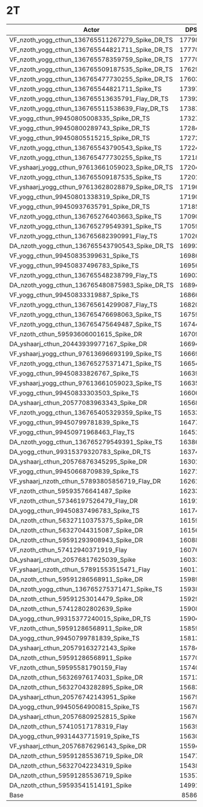 # 2T
| Actor | DPS | Increase |
|---|:---:|:---:|
|VF_nzoth_yogg_cthun_136765511267279_Spike_DR_TS|177980|107.28%|
|VF_nzoth_yogg_cthun_136765544821711_Spike_DR_TS|177706|106.96%|
|VF_nzoth_yogg_cthun_136765578359759_Spike_DR_TS|177704|106.96%|
|VF_nzoth_yogg_cthun_136765509187535_Spike_DR_TS|176293|105.32%|
|VF_nzoth_yogg_cthun_136765477730255_Spike_DR_TS|176032|105.01%|
|VF_nzoth_yogg_cthun_136765544821711_Spike_TS|173975|102.62%|
|VF_nzoth_yogg_cthun_136765513635791_Flay_DR_TS|173925|102.56%|
|VF_nzoth_yogg_cthun_136765511538639_Flay_DR_TS|173871|102.50%|
|VF_yogg_cthun_99450805008335_Spike_DR_TS|173272|101.80%|
|VF_yogg_cthun_99450800289743_Spike_DR_TS|172848|101.30%|
|VF_yogg_cthun_99450805515215_Spike_DR_TS|172729|101.17%|
|VF_nzoth_yogg_cthun_136765543790543_Spike_TS|172247|100.60%|
|VF_nzoth_yogg_cthun_136765477730255_Spike_TS|172188|100.54%|
|VF_yshaarj_yogg_cthun_97613661059023_Spike_DR_TS|172047|100.37%|
|VF_nzoth_yogg_cthun_136765509187535_Spike_TS|172016|100.34%|
|VF_yshaarj_yogg_cthun_97613628028879_Spike_DR_TS|171962|100.27%|
|VF_yogg_cthun_99450801338319_Spike_DR_TS|171904|100.20%|
|VF_yogg_cthun_99450937635791_Spike_DR_TS|171857|100.15%|
|VF_nzoth_yogg_cthun_136765276403663_Spike_TS|170909|99.05%|
|VF_nzoth_yogg_cthun_136765279549391_Spike_TS|170594|98.68%|
|VF_nzoth_yogg_cthun_136765682390991_Flay_TS|170269|98.30%|
|DA_nzoth_yogg_cthun_136765543790543_Spike_DR_TS|169938|97.92%|
|VF_yogg_cthun_99450835399631_Spike_TS|169869|97.83%|
|VF_yogg_cthun_99450837496783_Spike_TS|169566|97.48%|
|VF_nzoth_yogg_cthun_136765548238799_Flay_TS|169036|96.86%|
|DA_nzoth_yogg_cthun_136765480875983_Spike_DR_TS|168945|96.76%|
|VF_yogg_cthun_99450833319887_Spike_TS|168660|96.43%|
|VF_nzoth_yogg_cthun_136765614299087_Flay_TS|168205|95.90%|
|VF_nzoth_yogg_cthun_136765476698063_Spike_TS|167590|95.18%|
|VF_nzoth_yogg_cthun_136765475649487_Spike_TS|167445|95.01%|
|VF_nzoth_cthun_59593606001615_Spike_DR|167095|94.60%|
|DA_yshaarj_cthun_20443939977167_Spike_DR|166947|94.43%|
|VF_yshaarj_yogg_cthun_97613696693199_Spike_TS|166697|94.14%|
|VF_nzoth_yogg_cthun_136765275371471_Spike_TS|166541|93.96%|
|VF_yogg_cthun_99450833826767_Spike_TS|166394|93.79%|
|VF_yshaarj_yogg_cthun_97613661059023_Spike_TS|166354|93.74%|
|VF_yogg_cthun_99450833303503_Spike_TS|166061|93.40%|
|DA_yshaarj_cthun_20577083963343_Spike_DR|165682|92.96%|
|VF_nzoth_yogg_cthun_136765405329359_Spike_TS|165330|92.55%|
|VF_yogg_cthun_99450799781839_Spike_TS|164773|91.90%|
|VF_yogg_cthun_99450971968463_Flay_TS|164510|91.59%|
|DA_nzoth_yogg_cthun_136765279549391_Spike_TS|163862|90.84%|
|DA_yogg_cthun_99315379320783_Spike_DR_TS|163742|90.70%|
|DA_yshaarj_cthun_20576876345295_Spike_DR|163019|89.86%|
|VF_yogg_cthun_99450668709839_Spike_TS|162717|89.50%|
|VF_yshaarj_nzoth_cthun_57893805856719_Flay_DR|162613|89.38%|
|VF_nzoth_cthun_59593576641487_Spike|162332|89.06%|
|VF_nzoth_cthun_57346197526479_Flay_DR|161913|88.57%|
|DA_yogg_cthun_99450837496783_Spike_TS|161745|88.37%|
|DA_nzoth_cthun_56327110375375_Spike_DR|161599|88.20%|
|DA_nzoth_cthun_56327044315087_Spike_DR|161565|88.16%|
|DA_nzoth_cthun_59591293908943_Spike_DR|160881|87.37%|
|VF_nzoth_cthun_57412940371919_Flay|160764|87.23%|
|DA_yshaarj_cthun_20576817625039_Spike|160339|86.74%|
|VF_yshaarj_nzoth_cthun_57891553515471_Flay|160176|86.55%|
|DA_nzoth_cthun_59591286568911_Spike_DR|159893|86.22%|
|DA_nzoth_yogg_cthun_136765275371471_Spike_TS|159384|85.62%|
|DA_nzoth_cthun_59591253014479_Spike_DR|159294|85.52%|
|DA_nzoth_cthun_57412802802639_Spike|159083|85.27%|
|DA_yogg_cthun_99315377240015_Spike_DR_TS|159048|85.23%|
|VF_nzoth_cthun_59591286568911_Spike_DR|158596|84.71%|
|DA_yogg_cthun_99450799781839_Spike_TS|158139|84.17%|
|DA_yshaarj_cthun_20579163272143_Spike|157840|83.82%|
|DA_nzoth_cthun_59591286568911_Spike|157703|83.67%|
|VF_nzoth_cthun_59595581790159_Flay|157406|83.32%|
|DA_nzoth_cthun_56326976174031_Spike_DR|157133|83.00%|
|DA_nzoth_cthun_56327043282895_Spike_DR|156835|82.65%|
|DA_yshaarj_cthun_20576742143951_Spike|156798|82.61%|
|DA_yogg_cthun_99450564900815_Spike_TS|156786|82.60%|
|DA_yshaarj_cthun_20576809252815_Spike|156767|82.58%|
|DA_nzoth_cthun_57410517178319_Flay|156393|82.14%|
|DA_yogg_cthun_99314437715919_Spike_TS|156302|82.03%|
|VF_yshaarj_cthun_20576876296143_Spike_DR|155945|81.62%|
|DA_nzoth_cthun_59591285536719_Spike_DR|154774|80.25%|
|DA_nzoth_cthun_56327042234319_Spike|154382|79.80%|
|DA_nzoth_cthun_59591285536719_Spike|153579|78.86%|
|DA_nzoth_cthun_59593541514191_Spike|149910|74.59%|
|Base|85864|0.00%|
